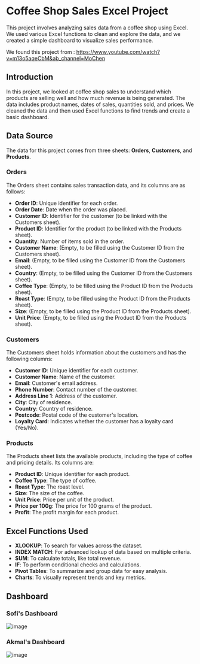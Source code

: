 # Coffee Shop Sales Excel Project
This project involves analyzing sales data from a coffee shop using Excel. We used various Excel functions to clean and explore the data, and we created a simple dashboard to visualize sales performance.

We found this project from : https://www.youtube.com/watch?v=m13o5aqeCbM&ab_channel=MoChen

## Introduction
In this project, we looked at coffee shop sales to understand which products are selling well and how much revenue is being generated. The data includes product names, dates of sales, quantities sold, and prices. We cleaned the data and then used Excel functions to find trends and create a basic dashboard.

## Data Source
The data for this project comes from three sheets: **Orders**, **Customers**, and **Products**.

### Orders
The Orders sheet contains sales transaction data, and its columns are as follows:

* **Order ID**: Unique identifier for each order.
* **Order Date**: Date when the order was placed.
* **Customer ID**: Identifier for the customer (to be linked with the Customers sheet).
* **Product ID**: Identifier for the product (to be linked with the Products sheet).
* **Quantity**: Number of items sold in the order.
* **Customer Name**: (Empty, to be filled using the Customer ID from the Customers sheet).
* **Email**: (Empty, to be filled using the Customer ID from the Customers sheet).
* **Country**: (Empty, to be filled using the Customer ID from the Customers sheet).
* **Coffee Type**: (Empty, to be filled using the Product ID from the Products sheet).
* **Roast Type**: (Empty, to be filled using the Product ID from the Products sheet).
* **Size**: (Empty, to be filled using the Product ID from the Products sheet).
* **Unit Price**: (Empty, to be filled using the Product ID from the Products sheet).

### Customers
The Customers sheet holds information about the customers and has the following columns:

* **Customer ID**: Unique identifier for each customer.
* **Customer Name**: Name of the customer.
* **Email**: Customer's email address.
* **Phone Number**: Contact number of the customer.
* **Address Line 1**: Address of the customer.
* **City**: City of residence.
* **Country**: Country of residence.
* **Postcode**: Postal code of the customer's location.
* **Loyalty Card**: Indicates whether the customer has a loyalty card (Yes/No).

### Products
The Products sheet lists the available products, including the type of coffee and pricing details. Its columns are:

* **Product ID**: Unique identifier for each product.
* **Coffee Type**: The type of coffee.
* **Roast Type**: The roast level.
* **Size**: The size of the coffee.
* **Unit Price**: Price per unit of the product.
* **Price per 100g**: The price for 100 grams of the product.
* **Profit**: The profit margin for each product.

## Excel Functions Used

* **XLOOKUP**: To search for values across the dataset.
* **INDEX MATCH**: For advanced lookup of data based on multiple criteria.
* **SUM**: To calculate totals, like total revenue.
* **IF**: To perform conditional checks and calculations.
* **Pivot Tables**: To summarize and group data for easy analysis.
* **Charts**: To visually represent trends and key metrics.

## Dashboard
### Sofi's Dashboard
![image](https://github.com/user-attachments/assets/4b65c60a-b3d2-467c-83fb-1d3e82c7981c)
### Akmal's Dashboard
![image](https://github.com/user-attachments/assets/bf28d91b-5765-4b34-83da-257a2b5b7d18)
